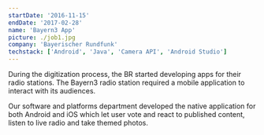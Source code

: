 ```yaml
---
startDate: '2016-11-15'
endDate: '2017-02-28'
name: 'Bayern3 App'
picture: ./job1.jpg
company: 'Bayerischer Rundfunk'
techstack: ['Android', 'Java', 'Camera API', 'Android Studio']
---
```


During the digitization process, the BR started developing apps for their radio stations.
The Bayern3 radio station required a mobile application to interact with its audiences. 

Our software and platforms department developed the native application for both Android and iOS which let user vote and react to published content, listen to live radio and take themed photos. 